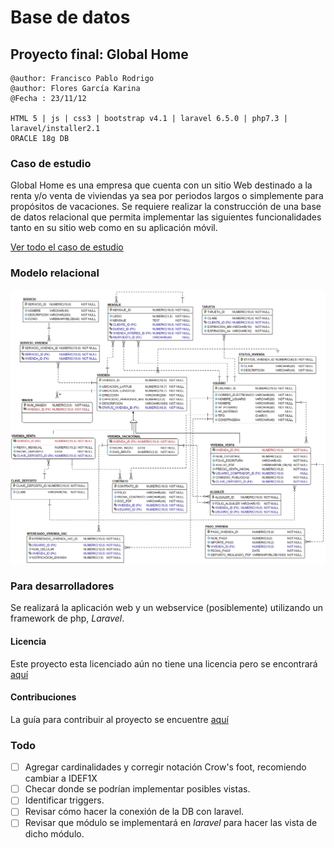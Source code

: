 # Base de datos

## Proyecto final: Global Home

```shell
@author: Francisco Pablo Rodrigo
@author: Flores García Karina
@Fecha : 23/11/12

HTML 5 | js | css3 | bootstrap v4.1 | laravel 6.5.0 | php7.3 | laravel/installer2.1
ORACLE 18g DB
```

### Caso de estudio

Global Home es una empresa que cuenta con un sitio Web destinado a la renta y/o venta de viviendas ya sea por periodos largos o simplemente para propósitos de vacaciones. Se requiere realizar la construcción de una base de datos relacional que permita implementar las siguientes funcionalidades tanto en su sitio web como en su aplicación móvil.

[Ver todo el caso de estudio](CASOESTUDIO.md)

### Modelo relacional

![modelo](docs/global_home.jpg)

### Para desarrolladores

Se realizará la aplicación web y un webservice (posiblemente) utilizando un framework de php, *Laravel*.

#### Licencia

Este proyecto esta licenciado aún no tiene una licencia pero se encontrará  [aquí](LICENSE)

#### Contribuciones

La guía para contribuir al proyecto se encuentre [aquí](CONTRIBUTING)

### Todo

* [ ] Agregar cardinalidades y corregir notación Crow's foot, recomiendo cambiar a IDEF1X
* [ ] Checar donde se podrían implementar posibles vistas.
* [ ] Identificar triggers.
* [ ] Revisar cómo hacer la conexión de la DB con laravel.
* [ ] Revisar que módulo se implementará en *laravel* para hacer las vista de dicho módulo.